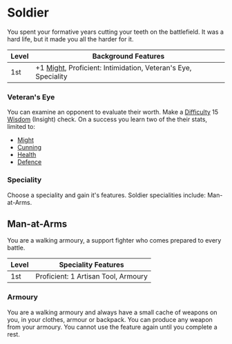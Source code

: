 # Soldier

You spent your formative years cutting your teeth on the battlefield. It was a hard life, but it made you all the harder for it.

| Level             | Background Features    |
| ----------------- | - |
| 1st               | +1 [Might](pages/characters/attributes.md?id=might), Proficient: Intimidation, Veteran's Eye, Speciality  |

### Veteran's Eye

You can examine an opponent to evaluate their worth. Make a [Difficulty](pages/rules/rolling.md?id=difficulty) 15 [Wisdom](pages/characters/attributes.md?id=wisdom) (Insight) check. On a success you learn two of the their stats, limited to:

 * [Might](pages/characters/attributes.md?id=might)
 * [Cunning](pages/characters/attributes.md?id=cunning)
 * [Health](pages/combat/health.md)
 * [Defence](pages/combat/attacks.md?id=defence)

### Speciality

Choose a speciality and gain it's features. Soldier specialities include: Man-at-Arms.

## Man-at-Arms

You are a walking armoury, a support fighter who comes prepared to every battle.

| Level             | Speciality Features    |
| ----------------- | - |
| 1st               | Proficient: 1 Artisan Tool, Armoury |

### Armoury

You are a walking armoury and always have a small cache of weapons on you, in your clothes, armour or backpack. You can produce any weapon from your armoury. You cannot use the feature again until you complete a rest.
